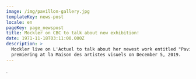 ```yaml
---
image: /img/pavillon-gallery.jpg
templateKey: news-post
locale: en
pageKey: page_newspost
title: Mockler on CBC to talk about new exhibition!
date: 1971-11-18T03:11:00.000Z
description: >
  Mockler live on L'Actuel to talk about her newest work entitled "Pavillon"
  premiering at la Maison des artistes visuels on December 5, 2019.
---
```

.
